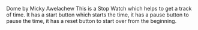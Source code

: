 Dome by Micky Awelachew
This is a Stop Watch which helps to get a track of time.
It has a start button which starts the time, it has a pause button to pause the time, it has a reset button to start over from the beginning.  
